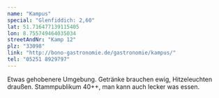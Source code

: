 ```yaml
---
name: "Kampus"
special: "Glenfiddich: 2,60"
lat: 51.716477139115405
lon: 8.755749464035034
streetAndNr: "Kamp 12"
plz: "33098"
link: "http://bono-gastronomie.de/gastronomie/kampus/"
tel: "05251 8929797"
---
```

Etwas gehobenere Umgebung. Getränke brauchen ewig, Hitzeleuchten draußen. Stammpublikum 40++, man kann auch lecker was essen.
